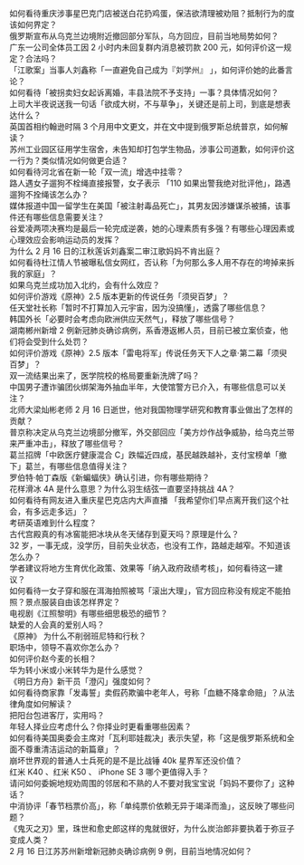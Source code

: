 如何看待重庆涉事星巴克门店被送白花扔鸡蛋，保洁欲清理被劝阻？抵制行为的度该如何界定？  
俄罗斯宣布从乌克兰边境附近撤回部分军队，乌方回应，目前当地局势如何？  
广东一公司全体员工因 2 小时内未回复群内消息被罚款 200 元，如何评价这一规定？合法吗？  
「江歌案」当事人刘鑫称「一直避免自己成为『刘学州』 」，如何评价她的此番言论？  
如何看待「被拐卖妇女起诉离婚，丰县法院不予支持」一事？具体情况如何？  
上司大半夜说送我一句话「欲成大树，不与草争」，关键还是前上司，到底是想表达什么？  
英国首相约翰逊时隔 3 个月用中文更文，并在文中提到俄罗斯总统普京，如何解读？  
苏州工业园区征用学生宿舍，未告知却打包学生物品，涉事公司道歉，如何评价这一行为？类似情况如何做更合适？  
如何看待河北省在新一轮「双一流」增选中挂零？  
路人遇女子遛狗不栓绳直接报警，女子表示 「110 如果出警我绝对批评他」，路遇遛狗不拴绳该怎么办？  
媒体报道中国一留学生在美国「被注射毒品死亡」，其男友因涉嫌谋杀被捕，该事件还有哪些信息需要关注？  
谷爱凌两项决赛均是最后一轮完成逆袭，她的心理素质有多强？有哪些心理因素或心理效应会影响运动员的发挥？  
为什么 2 月 16 日的江秋莲诉刘鑫案二审江歌妈妈不肯出庭？  
如何看待杜江情人节被曝私信女网红，否认称「为何那么多人用不存在的垮掉来拆我的家庭」？  
如果乌克兰成功加入北约，会有什么效应？  
如何评价游戏《原神》2.5 版本更新的传说任务「须臾百梦」？  
任天堂社长称「暂时不打算加入元宇宙，因为没搞懂」，透露了哪些信息？  
韩国外长「必要时会考虑向欧洲供应天然气」，释放了哪些信号？  
湖南郴州新增 2 例新冠肺炎确诊病例，系香港返郴人员，目前已被立案侦查，他们将会受到什么处罚？  
如何评价游戏《原神》2.5 版本「雷电将军」传说任务天下人之章·第二幕「须臾百梦」？  
双一流结果出来了，医学院校的格局要重新洗牌了吗？  
中国男子遭诈骗团伙绑架海外抽血半年，大使馆警方已介入，有哪些信息可以关注？  
北师大梁灿彬老师 2 月 16 日逝世，他对我国物理学研究和教育事业做出了怎样的贡献？  
普京称决定从乌克兰边境部分撤军，外交部回应「美方炒作战争威胁，给乌克兰带来严重冲击」，释放了哪些信号？  
葛兰招牌「中欧医疗健康混合 C」跌幅近四成，基民越跌越补，支付宝榜单「撤下」葛兰，有哪些信息值得关注？  
罗伯特·帕丁森版《新蝙蝠侠》确认引进，你有哪些期待？  
花样滑冰 4A 是什么意思？为什么羽生结弦一直要坚持挑战 4A？  
如何看待有网友进入重庆星巴克店内大声直播 「我希望你们早点离开我们这个社会，有多远走多远」？  
考研英语难到什么程度？  
古代宫殿真的有冰窖能把冰块从冬天储存到夏天吗？原理是什么？  
32 岁，一事无成，没学历，目前失业状态，也没有工作，路越走越窄。不知道该怎么办？  
学者建议将地方生育优化政策、效果等「纳入政府政绩考核」，如何看待这一建议？  
如何看待一女子穿和服在洱海拍照被骂「滚出大理」，官方回应称没有规定不能拍照？景点服装自由该怎样界定？  
电视剧《江照黎明》有哪些细思极恐的细节？  
缺爱的人会真的爱别人吗？  
《原神》 为什么不削弱班尼特和行秋？  
职场中，领导不喜欢你怎么办？  
如何评价赵今麦的长相？  
华为转小米或小米转华为是什么感觉？  
《明日方舟》新干员「澄闪」强度如何？  
如何看待商家靠「发毒誓」卖假药欺骗中老年人，号称「血糖不降拿命赔」？从法律角度如何解读？  
把阳台包进客厅，实用吗？  
年轻人择业应考虑什么？你择业时更看重哪些因素？  
如何看待美国奥委会主席对「瓦利耶娃裁决」表示失望，称「这是俄罗斯系统和全面不尊重清洁运动的新篇章」？  
崩坏世界观的普通人士兵死的是不是比战锤 40k 星界军还没价值？  
红米 K40 、红米 K50 、 iPhone SE 3 哪个更值得入手？  
请问如何委婉地规劝周围的邻居和不熟的人不要对我宝宝说「妈妈不要你了」这种话？  
中消协评「春节档票价高」，称「单纯票价依赖无异于竭泽而渔」，这反映了哪些问题？  
《鬼灭之刃》里，珠世和愈史郎这样的鬼就很好，为什么炭治郎非要执着于弥豆子变成人类？  
2 月 16 日江苏苏州新增新冠肺炎确诊病例 9 例，目前当地情况如何？  
